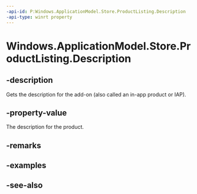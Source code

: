 ```yaml
---
-api-id: P:Windows.ApplicationModel.Store.ProductListing.Description
-api-type: winrt property
---
```


<!-- Property syntax
public string Description { get; }
-->

# Windows.ApplicationModel.Store.ProductListing.Description

## -description
Gets the description for the add-on (also called an in-app product or IAP).

## -property-value
The description for the product.

## -remarks

## -examples

## -see-also
